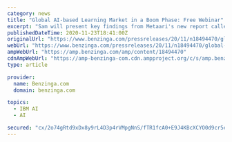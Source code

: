 ```yaml
---
category: news
title: "Global AI-based Learning Market in a Boom Phase: Free Webinar"
excerpt: "Sam will present key findings from Metaari's new report called, \"The 2021-2026 Worldwide AI-based Learning Market\". According to the report, the five-year compound annual growth rate (CAGR) for the global AI-based Learning market is a robust 32."
publishedDateTime: 2020-11-23T18:41:00Z
originalUrl: "https://www.benzinga.com/pressreleases/20/11/n18494470/global-ai-based-learning-market-in-a-boom-phase-free-webinar"
webUrl: "https://www.benzinga.com/pressreleases/20/11/n18494470/global-ai-based-learning-market-in-a-boom-phase-free-webinar"
ampWebUrl: "https://amp.benzinga.com/amp/content/18494470"
cdnAmpWebUrl: "https://amp-benzinga-com.cdn.ampproject.org/c/s/amp.benzinga.com/amp/content/18494470"
type: article

provider:
  name: Benzinga.com
  domain: benzinga.com

topics:
  - IBM AI
  - AI

secured: "cx/2o74gRtd9xDx8y9rL4D3p4rVMpgNnS/fTR1fcA0+E9J4KBcXCYO0d9cr5eDS2ZcCA9Vl7nbgEkBqw5n5cNYqbEsannajWk900sUkQspww+8O48rQvZKWanEQOhKVVGc/1C+hIfDi4f7rgWz7f92rRcTyJ0sR0cHW64N8w9atelHUsV2bzfsNDVyCbd+2NHagEg7cnGtbsXNVsFOl+dN/UgZYLBH9orzpJIwxE9CdA+ZDM/IMzWE6A3ADW5B0ldJxtSc9qNKlKizQDvi4o7Sdch9pgkASAdf9NrwUoBThSVJmEVURq5eFYeU41TV1VONJ4ruXoDxxm3UU5HdaMwFueaZtYszpmpnMNFjnth+Q=;iyNckxpQEneVRGIvjQ1Vmg=="
---
```


